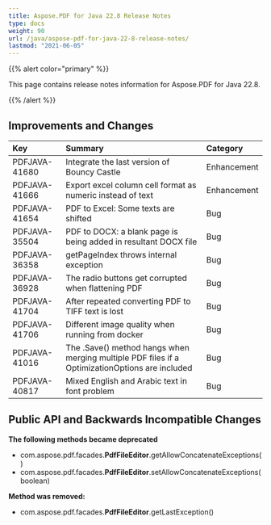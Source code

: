 ```yaml
---
title: Aspose.PDF for Java 22.8 Release Notes
type: docs
weight: 90
url: /java/aspose-pdf-for-java-22-8-release-notes/
lastmod: "2021-06-05"
---
```


{{% alert color="primary" %}}

This page contains release notes information for Aspose.PDF for Java 22.8.

{{% /alert %}}
## **Improvements and Changes**

|**Key**|**Summary**|**Category**|
| :- | :- | :- |
|PDFJAVA-41680|Integrate the last version of Bouncy Castle|Enhancement|
|PDFJAVA-41666|Export excel column cell format as numeric instead of text|Enhancement|
|PDFJAVA-41654|PDF to Excel: Some texts are shifted|Bug|
|PDFJAVA-35504|PDF to DOCX: a blank page is being added in resultant DOCX file|Bug|
|PDFJAVA-36358|getPageIndex throws internal exception|Bug|
|PDFJAVA-36928|The radio buttons get corrupted when flattening PDF|Bug|
|PDFJAVA-41704|After repeated converting PDF to TIFF text is lost|Bug|
|PDFJAVA-41706|Different image quality when running from docker|Bug|
|PDFJAVA-41016|The .Save() method hangs when merging multiple PDF files if a OptimizationOptions are included|Bug|
|PDFJAVA-40817|Mixed English and Arabic text in font problem|Bug|


## **Public API and Backwards Incompatible Changes**




**The following methods became deprecated**

- com.aspose.pdf.facades.**PdfFileEditor**.getAllowConcatenateExceptions()
- com.aspose.pdf.facades.**PdfFileEditor**.setAllowConcatenateExceptions(boolean)


**Method was removed:**

- com.aspose.pdf.facades.**PdfFileEditor**.getLastException()



